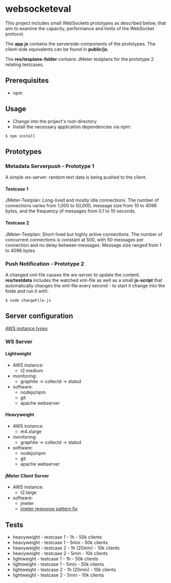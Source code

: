 # websocketeval

This project includes small WebSockets prototypes as described below, that aim to examine the capacity, performance and limits of the WebSocket protocol. 

The **app.js** contains the serverside-components of the prototypes. The client-side equivalents can be found in **public/js**.

The **res/tesplans-folder** contains JMeter testplans for the prototype 2 relating testcases.

## Prerequisites

* npm

## Usage

* Change into the project's root-directory
* Install the necessary application dependencies via npm:

```
$ npm install
```

## Prototypes

### Metadata Serverpush - Prototype 1

A simple ws-server: random text data is being pushed to the client.

#### Testcase 1

JMeter-Testplan: Long-lived and mostly idle connections. The number of connections varies from 1,000 to 50,000, message size from 10 to 4096 bytes, and the frequency of messages from 0.1 to 10 seconds. 

#### Testcase 2

JMeter-Testplan: Short-lived but highly active connections. The number of concurrent connections is constant at 500, with 50 messages per connection and no delay between messages. Message size ranged from 1 to 4096 bytes.

### Push Notification - Prototype 2

A changed xml-file causes the ws-server to update the content. **res/testdata** includes the watched xml-file as well as a small **js-script** that automatically changes the xml-file every second - to start it change into the folde and run it with:

```
$ node changeFile.js
```

## Server configuration

[AWS instance types](https://aws.amazon.com/de/ec2/instance-types/ "AWS instance types")

### WS Server

#### Lightweight 

* AWS instance: 
    - t2.medium
* monitoring:
    - graphite -> collectd -> statsd
* software:
    - nodejs/npm
    - git
    - apache webserver

#### Heavyweight

* AWS instance: 
    - m4.xlarge
* monitoring:
    - graphite -> collectd -> statsd
* software:
    - nodejs/npm
    - git
    - apache webserver

#### jMeter Client Server

* AWS instance:
    - t2.large
* software:
    - jmeter
    - [jmeter response pattern fix](https://github.com/elyrank/JMeter-WebSocketSampler)

## Tests

*  heavyweight - testcase 1 - 1h - 50k clients
*  heavyweight - testcase 1 - 5min - 50k clients
*  heavyweight - testcase 2 - 1h (20min) - 10k clients
*  heavyweight - testcase 2 - 5min - 10k clients
*  lightweight - testcase 1 - 1h - 50k clients
*  lightweight - testcase 1 - 5min - 50k clients
*  lightweight - testcase 2 - 1h (20min) - 10k clients
*  lightweight - testcase 2 - 5min - 10k clients